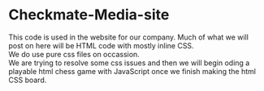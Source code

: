 # Checkmate-Media-site
This code is used in the website for our company.
Much of what we will post on here will be HTML code with mostly inline CSS.  
We do use pure css files on occassion.  
We are trying to resolve some css issues and then we 
will begin oding a playable html chess game with JavaScript once we 
finish making the html CSS board.
